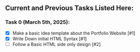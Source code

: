 ## Current and Previous Tasks Listed Here:

### Task 0 (March 5th, 2025):
- [x] Make a basic idea template about the Portfolio Website [#1]
- [x] Write Down initial HTML Syntax [#1]
- [ ] Follow a Basic HTML side only design [#2]
